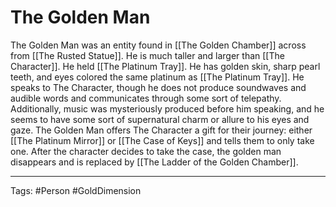 # The Golden Man

The Golden Man was an entity found in [[The Golden Chamber]] across from [[The Rusted Statue]]. He is much taller and larger than [[The Character]]. He held [[The Platinum Tray]]. He has golden skin, sharp pearl teeth, and eyes colored the same platinum as [[The Platinum Tray]]. He speaks to The Character, though he does not produce soundwaves and audible words and communicates through some sort of telepathy. Additionally, music was mysteriously produced before him speaking, and he seems to have some sort of supernatural charm or allure to his eyes and gaze.
The Golden Man offers The Character a gift for their journey: either [[The Platinum Mirror]] or [[The Case of Keys]] and tells them to only take one.
After the character decides to take the case, the golden man disappears and is replaced by [[The Ladder of the Golden Chamber]].

---
Tags: #Person #GoldDimension 
